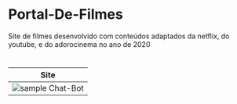 # Portal-De-Filmes

Site de filmes desenvolvido com conteúdos adaptados da netflix, do youtube, e do adorocinema no ano de 2020

# 
|Site|
| --- |
| ![sample Chat-Bot](blob:https://imgur.com/ee61ff66-f262-4518-b139-0be7eeeb89c4) | 
